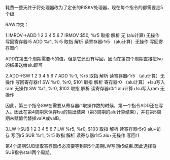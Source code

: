 
耗费一整天终于将处理器改为了定长的RISKV处理器，现在每个指令的都需要走5个级

RAW冲突：

1.IMROV->ADD
                          1       2       3                 4                  5                 6                 7
IRMOV $50, %r5           取指     解析    无   (alu计算)   无操作         写回寄存器r5
ADD %r1, %r5                      取指    解析         读寄存器r1r5       （alu计算）无操作     写回寄存器r1

ADD在第五个周期需要r5的值，但是它还没有写回，因而在第四个周期直接把lsu的结果送给alu即可


2.ADD->SW
                          1       2       3                 4                  5                 6                 7
ADD %r1, %r5             取指    解析  读寄存器r1r5  （alu计算）无操作      写回寄存器r1
SW %r0, %r0, $101                取指     解析            寄存器r0   （alu计算）+lsu写入ram      无操作
SW %r1, %r0, $102                        取指               解析           读寄存器r0r1    alu计算+lsu写入ram      无操作

因此，第三个指令SW在需要从寄存器r1取操作数的时候，第一个指令ADD还在写入。因此在第4周期末保存lsu的输出结果（第3周期的alu计算结果），并在第5周期末赋值代替掉valA或valB。

3.LW->SUB
                          1       2       3                 4                  5                 6                 7
LW %r5, %r0, $103       取指     解析   读寄存器r5r0      alu+访存           写回r5
SUB %r1, %r5                     取指     解析           读寄存器r1r5         alu+无操作         写回r1

第4个周期SUB读取寄存器r5必须要等到第5个周期LW写回r5结束.因此选择将SUB指令stall两个周期。